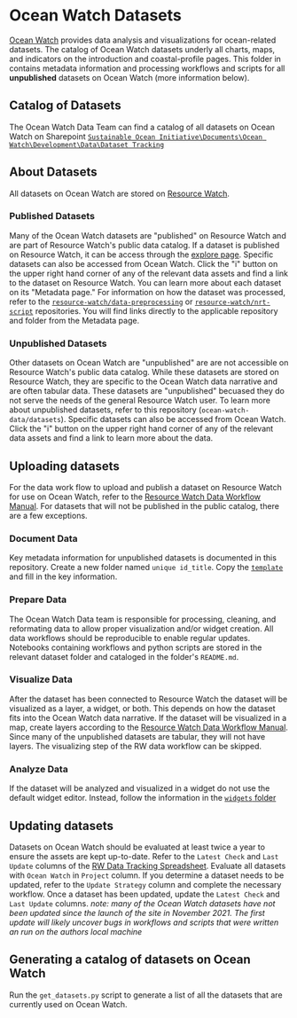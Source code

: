 # Ocean Watch Datasets
[Ocean Watch](https://oceanwatchdata.org) provides data analysis and visualizations for ocean-related datasets. The catalog of Ocean Watch datasets underly all charts, maps, and indicators on the introduction and coastal-profile pages. This folder in contains metadata information and processing workflows and scripts for all __unpublished__ datasets on Ocean Watch (more information below).

## Catalog of Datasets
The Ocean Watch Data Team can find a catalog of all datasets on Ocean Watch on Sharepoint
[`Sustainable Ocean Initiative\Documents\Ocean Watch\Development\Data\Dataset Tracking`](https://onewri.sharepoint.com/sites/WRI_ocean/Shared%20Documents/Ocean%20Watch/Development/Data/Dataset%20Tracking%20Sheet.xlsx)

## About Datasets
All datasets on Ocean Watch are stored on [Resource Watch](https://resourcewatch.org/). 

### Published Datasets
Many of the Ocean Watch datasets are "published" on Resource Watch and are part of Resource Watch's public data catalog. If a dataset is published on Resource Watch, it can be access through the [explore page](https://resourcewatch.org/data/explore?section=All%20data&topics=[%22ocean%22]). Specific datasets can also be accessed from Ocean Watch. Click the "i" button on the upper right hand corner of any of the relevant data assets and find a link to the dataset on Resource Watch. You can learn more about each dataset on its "Metadata page." For information on how the dataset was processed, refer to the [`resource-watch/data-preprocessing`](https://github.com/resource-watch/data-pre-processing) or [`resource-watch/nrt-script`](https://github.com/resource-watch/nrt-scripts) repositories. You will find links directly to the applicable repository and folder from the Metadata page.

### Unpublished Datasets
Other datasets on Ocean Watch are "unpublished" are are not accessible on Resource Watch's public data catalog. While these datasets are stored on Resource Watch, they are specific to the Ocean Watch data narrative and are often tabular data. These datasets are "unpublished" becuased they do not serve the needs of the general Resource Watch user. To learn more about unpublished datasets, refer to this repository (`ocean-watch-data/datasets`). Specific datasets can also be accessed from Ocean Watch. Click the "i" button on the upper right hand corner of any of the relevant data assets and find a link to learn more about the data.

## Uploading datasets
For the data work flow to upload and publish a dataset on Resource Watch for use on Ocean Watch, refer to the [Resource Watch Data Workflow Manual](https://docs.google.com/document/d/1DiBLbbQ25L2lx7aopUWJp-6hSaA4aFaWi9yRch_9ub0/edit#). For datasets that will not be published in the public catalog, there are a few exceptions. 
### Document Data
Key metadata information for unpublished datasets is documented in this repository. Create a new folder named `unique id_title`. Copy the [`template`](template.md) and fill in the key information. 
### Prepare Data
The Ocean Watch Data team is responsible for processing, cleaning, and reformating data to allow proper visualization and/or widget creation. All data workflows should be reproducible to enable regular updates. Notebooks containing workflows and python scripts are stored in the relevant dataset folder and cataloged in the folder's `README.md`.
### Visualize Data	
After the dataset has been connected to Resource Watch the dataset will be visualized as a layer, a widget, or both. This depends on how the dataset fits into the Ocean Watch data narrative. If the dataset will be visualized in a map, create layers according to the [Resource Watch Data Workflow Manual](https://docs.google.com/document/d/1DiBLbbQ25L2lx7aopUWJp-6hSaA4aFaWi9yRch_9ub0/edit#). Since many of the unpublished datasets are tabular, they will not have layers. The visualizing step of the RW data workflow can be skipped.
### Analyze Data
If the dataset will be analyzed and visualized in a widget do not use the default widget editor. Instead, follow the information in the [`widgets` folder](../widgets/)

## Updating datasets
Datasets on Ocean Watch should be evaluated at least twice a year to ensure the assets are kept up-to-date. Refer to the `Latest Check` and `Last Update` columns of the [RW Data Tracking Spreadsheet](https://docs.google.com/spreadsheets/d/1A3RbymgsB5bwljFsL20Brj-M29as0m2yPCAoAK25N6k/edit#gid=0). Evaluate all datasets with `Ocean Watch` in `Project` column. If you determine a dataset needs to be updated, refer to the `Update Strategy` column and complete the necessary workflow. Once a dataset has been updated, update the `Latest Check` and `Last Update` columns.
_note: many of the Ocean Watch datasets have not been updated since the launch of the site in November 2021. The first update will likely uncover bugs in workflows and scripts that were written an run on the authors local machine_

## Generating a catalog of datasets on Ocean Watch 
Run the `get_datasets.py` script to generate a list of all the datasets that are currently used on Ocean Watch.